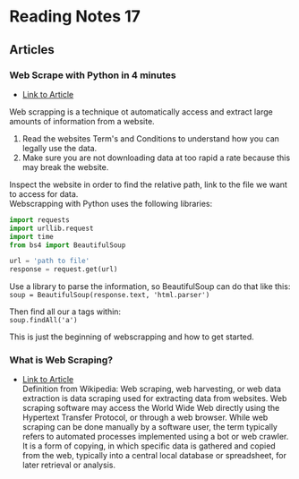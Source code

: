 # Reading Notes 17  

## Articles  

### Web Scrape with Python in 4 minutes  
* [Link to Article](https://towardsdatascience.com/how-to-web-scrape-with-python-in-4-minutes-bc49186a8460)  

Web scrapping is a technique ot automatically access and extract large amounts of information from a website.  
1. Read the websites Term's and Conditions to understand how you can legally use the data.  
2. Make sure you are not downloading data at too rapid a rate because this may break the website.  

Inspect the website in order to find the relative path, link to the file we want to access for data.  
Webscrapping with Python uses the following libraries:  
```py
import requests
import urllib.request
import time
from bs4 import BeautifulSoup

url = 'path to file'
response = request.get(url)
```

Use a library to parse the information, so BeautifulSoup can do that like this:  
`soup = BeautifulSoup(response.text, 'html.parser')`  

Then find all our a tags within:  
`soup.findAll('a')`  

This is just the beginning of webscrapping and how to get started.  


### What is Web Scraping?  
* [Link to Article](https://en.wikipedia.org/wiki/Web_scraping)  
Definition from Wikipedia: Web scraping, web harvesting, or web data extraction is data scraping used for extracting data from websites. Web scraping software may access the World Wide Web directly using the Hypertext Transfer Protocol, or through a web browser. While web scraping can be done manually by a software user, the term typically refers to automated processes implemented using a bot or web crawler. It is a form of copying, in which specific data is gathered and copied from the web, typically into a central local database or spreadsheet, for later retrieval or analysis.  

